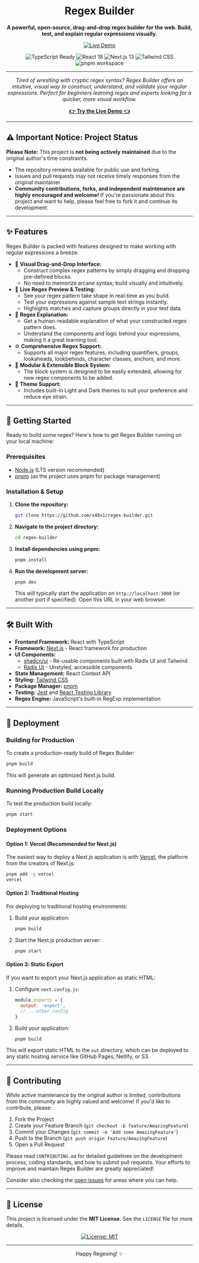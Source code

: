 <div align="center">
  <h1>Regex Builder</h1>
  <p>
    <strong>A powerful, open-source, drag-and-drop regex builder for the web. Build, test, and explain regular expressions visually.</strong>
  </p>
  <p>
    <a href="https://regex-builder-demo.vercel.app/" target="_blank">
      <img src="https://img.shields.io/badge/Demo-Live-brightgreen?style=for-the-badge" alt="Live Demo">
    </a>
  </p>
  <p>
      <img src="https://img.shields.io/badge/TypeScript-Ready-blue?logo=typescript" alt="TypeScript Ready">
      <img src="https://img.shields.io/badge/React-18-61DAFB?logo=react" alt="React 18">
      <img src="https://img.shields.io/badge/Next.js-15-black?logo=next.js" alt="Next.js 13">
      <img src="https://img.shields.io/badge/Tailwind-CSS-38B2AC?logo=tailwind-css" alt="Tailwind CSS">
      <img src="https://img.shields.io/badge/pnpm-Workspace-F69220?logo=pnpm" alt="pnpm workspace">
  </p>
</div>

---

<p align="center">
  <em>Tired of wrestling with cryptic regex syntax? Regex Builder offers an intuitive, visual way to construct, understand, and validate your regular expressions. Perfect for beginners learning regex and experts looking for a quicker, more visual workflow.</em>
</p>

<p align="center">
  <a href="https://regex-builder-demo.vercel.app/" target="_blank">
    <strong>👉 Try the Live Demo 👈</strong>
  </a>
</p>

---

## ⚠️ Important Notice: Project Status

**Please Note:** This project is **not being actively maintained** due to the original author's time constraints.

*   The repository remains available for public use and forking.
*   Issues and pull requests may not receive timely responses from the original maintainer.
*   **Community contributions, forks, and independent maintenance are highly encouraged and welcome!** If you're passionate about this project and want to help, please feel free to fork it and continue its development.

---

## ✨ Features

Regex Builder is packed with features designed to make working with regular expressions a breeze:

*   🧩 **Visual Drag-and-Drop Interface:**
    *   Construct complex regex patterns by simply dragging and dropping pre-defined blocks.
    *   No need to memorize arcane syntax; build visually and intuitively.
*   🔬 **Live Regex Preview & Testing:**
    *   See your regex pattern take shape in real-time as you build.
    *   Test your expressions against sample text strings instantly.
    *   Highlights matches and capture groups directly in your test data.
*   📖 **Regex Explanation:**
    *   Get a human-readable explanation of what your constructed regex pattern does.
    *   Understand the components and logic behind your expressions, making it a great learning tool.
*   ⚙️ **Comprehensive Regex Support:**
    *   Supports all major regex features, including quantifiers, groups, lookaheads, lookbehinds, character classes, anchors, and more.
*   🧱 **Modular & Extensible Block System:**
    *   The block system is designed to be easily extended, allowing for new regex components to be added.
*   🎨 **Theme Support:**
    *   Includes built-in Light and Dark themes to suit your preference and reduce eye strain.

---

## 🚀 Getting Started

Ready to build some regex? Here's how to get Regex Builder running on your local machine:

### Prerequisites

*   [Node.js](https://nodejs.org/) (LTS version recommended)
*   [pnpm](https://pnpm.io/installation) (as the project uses pnpm for package management)

### Installation & Setup

1.  **Clone the repository:**
    ```sh
    git clone https://github.com/x40x1/regex-builder.git
    ```
2.  **Navigate to the project directory:**
    ```sh
    cd regex-builder
    ```
3.  **Install dependencies using pnpm:**
    ```sh
    pnpm install
    ```
4.  **Run the development server:**
    ```sh
    pnpm dev
    ```
    This will typically start the application on `http://localhost:3000` (or another port if specified). Open this URL in your web browser.

---

## 🛠️ Built With

* **Frontend Framework:** React with TypeScript
* **Framework:** [Next.js](https://nextjs.org/) - React framework for production
* **UI Components:** 
  * [shadcn/ui](https://ui.shadcn.com/) - Re-usable components built with Radix UI and Tailwind
  * [Radix UI](https://www.radix-ui.com/) - Unstyled, accessible components
* **State Management:** React Context API
* **Styling:** [Tailwind CSS](https://tailwindcss.com/)
* **Package Manager:** [pnpm](https://pnpm.io/)
* **Testing:** [Jest](https://jestjs.io/) and [React Testing Library](https://testing-library.com/docs/react-testing-library/intro/)
* **Regex Engine:** JavaScript's built-in RegExp implementation

---

## 🚀 Deployment

### Building for Production

To create a production-ready build of Regex Builder:

```sh
pnpm build
```

This will generate an optimized Next.js build.

### Running Production Build Locally

To test the production build locally:

```sh
pnpm start
```

### Deployment Options

#### Option 1: Vercel (Recommended for Next.js)

The easiest way to deploy a Next.js application is with [Vercel](https://vercel.com), the platform from the creators of Next.js:

```sh
pnpm add -g vercel
vercel
```

#### Option 2: Traditional Hosting

For deploying to traditional hosting environments:

1. Build your application:
   ```sh
   pnpm build
   ```
2. Start the Next.js production server:
   ```sh
   pnpm start
   ```

#### Option 3: Static Export

If you want to export your Next.js application as static HTML:

1. Configure `next.config.js`:
   ```js
   module.exports = {
     output: 'export',
     // ...other config
   }
   ```
2. Build your application:
   ```sh
   pnpm build
   ```
   
This will export static HTML to the `out` directory, which can be deployed to any static hosting service like GitHub Pages, Netlify, or S3.

---

## 🤝 Contributing

While active maintenance by the original author is limited, contributions from the community are highly valued and welcome! If you'd like to contribute, please:

1.  Fork the Project
2.  Create your Feature Branch (`git checkout -b feature/AmazingFeature`)
3.  Commit your Changes (`git commit -m 'Add some AmazingFeature'`)
4.  Push to the Branch (`git push origin feature/AmazingFeature`)
5.  Open a Pull Request

Please read `CONTRIBUTING.md` for detailed guidelines on the development process, coding standards, and how to submit pull requests. Your efforts to improve and maintain Regex Builder are greatly appreciated!

Consider also checking the [open issues](https://github.com/x40x1/regex-builder/issues) for areas where you can help.

---

## 📜 License

This project is licensed under the **MIT License**. See the `LICENSE` file for more details.

<div align="center">
  <a href="https://opensource.org/licenses/MIT">
    <img src="https://img.shields.io/badge/License-MIT-blue.svg" alt="License: MIT">
  </a>
</div>

---

<p align="center">
  Happy Regexing! ✨
</p>